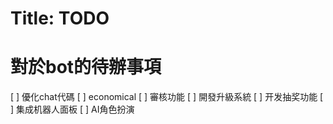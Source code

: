 # Title: TODO

# 對於bot的待辦事項

[ ] 優化chat代碼
[ ] economical
[ ] 審核功能
[ ] 開發升級系統
[ ] 开发抽奖功能
[ ] 集成机器人面板
[ ] AI角色扮演
